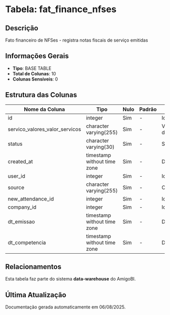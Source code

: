 # Tabela: fat_finance_nfses

## Descrição
Fato financeiro de NFSes - registra notas fiscais de serviço emitidas

## Informações Gerais
- **Tipo**: BASE TABLE
- **Total de Colunas**: 10
- **Colunas Sensíveis**: 0

## Estrutura das Colunas

| Nome da Coluna | Tipo | Nulo | Padrão | Descrição | Sensível |
|----------------|------|------|--------|-----------|----------|
| id | integer | Sim | - | Identificador único | Não |
| servico_valores_valor_servicos | character varying(255) | Sim | - | Valor deservico_valores_servicos | Não |
| status | character varying(30) | Sim | - | Status atual | Não |
| created_at | timestamp without time zone | Sim | - | Data e hora de criação | Não |
| user_id | integer | Sim | - | Identificador único | Não |
| source | character varying(255) | Sim | - | Campo de texto variável | Não |
| new_attendance_id | integer | Sim | - | Identificador único | Não |
| company_id | integer | Sim | - | Identificador único | Não |
| dt_emissao | timestamp without time zone | Sim | - | Data deemissao | Não |
| dt_competencia | timestamp without time zone | Sim | - | Data decompetencia | Não |

## Relacionamentos
Esta tabela faz parte do sistema **data-warehouse** do AmigoBI.

## Última Atualização
Documentação gerada automaticamente em 06/08/2025.
